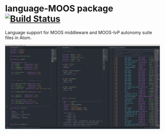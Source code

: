 # language-MOOS package [![Build Status](https://travis-ci.org/msis/language-moos.svg?branch=master)](https://travis-ci.org/msis/language-moos)

Language support for MOOS middleware and MOOS-IvP autonomy suite files in Atom.

![Screenshot of the highlighting](https://raw.githubusercontent.com/msis/language-moos/master/Screenshot.v0.1.0.png)
